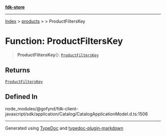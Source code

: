 [**fdk-store**](../../../README.md)
***

[Index](../../../API.md) > [products](../../README.md) > [<internal>](../README.md) > ProductFiltersKey

# Function: ProductFiltersKey

> **ProductFiltersKey**(): [`ProductFiltersKey`](../type-aliases/type-alias.ProductFiltersKey.md)

## Returns

[`ProductFiltersKey`](../type-aliases/type-alias.ProductFiltersKey.md)

## Defined In

node\_modules/@gofynd/fdk-client-javascript/sdk/application/Catalog/CatalogApplicationModel.d.ts:1506

***
Generated using [TypeDoc](https://typedoc.org/) and [typedoc-plugin-markdown](https://www.npmjs.com/package/typedoc-plugin-markdown)
